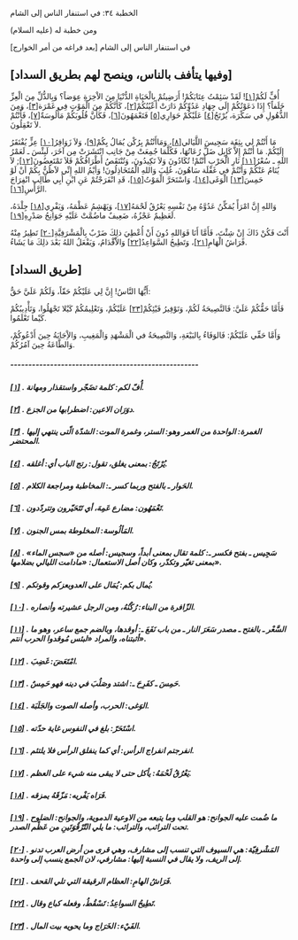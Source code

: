   الخطبة  ٣٤: في استنفار الناس إلى الشام	

ومن خطبة له (عليه السلام)

في استنفار الناس إلى الشام [بعد فراغه من أمر الخوارج]

## [وفيها يتأفف بالناس، وينصح لهم بطريق السداد]

أُفٍّ لَكُمْ[[١\]](https://arabic.balaghah.net/node/452#_ftn1)! لَقَدْ سَئِمْتُ عِتَابَكُمْ! أَرَضِيتُمْ بِالْحَيَاةِ الدُّنْيَا مِنَ  الاْخِرَةِ عِوَضاً؟ وَبِالذُّلِّ مِنَ الْعِزِّ خَلَفاً؟ إِذَا  دَعَوْتُكُمْ إِلَى جِهَادِ عَدُوِّكُمْ دَارَتْ أَعْيُنُكُمْ[[٢\]](https://arabic.balaghah.net/node/452#_ftn2)، كَأَنَّكُمْ مِنَ الْمَوْتِ فِي غَمْرَة[[٣\]](https://arabic.balaghah.net/node/452#_ftn3)، وَمِنَ الذُّهُولِ في سَكْرَة، يُرْتَجُ[[٤\]](https://arabic.balaghah.net/node/452#_ftn4) عَلَيْكُمْ حَوَارِي[[٥\]](https://arabic.balaghah.net/node/452#_ftn5) فَتَعْمَهُونَ[[٦\]](https://arabic.balaghah.net/node/452#_ftn6)، فَكَأَنَّ قُلُوبَكُمْ مَأْلُوسَةٌ[[٧\]](https://arabic.balaghah.net/node/452#_ftn7)، فَأَنْتُمْ لاَ تَعْقِلُونَ.

مَا أَنْتُمْ لي بِثِقَة سَجِيسَ اللَّيَالي[[٨\]](https://arabic.balaghah.net/node/452#_ftn8)، وَمَاأَنْتُمْ بِرُكْن يُمَالُ بِكُمْ[[٩\]](https://arabic.balaghah.net/node/452#_ftn9)، وَلاَ زَوَافِرُ[[١٠\]](https://arabic.balaghah.net/node/452#_ftn10) عِزٍّ يُفْتَقَرُ إِلَيْكُمْ. مَا أَنْتُمْ إِلاَّ كَإِبِل ضَلَّ  رُعَاتُهَا، فَكُلَّمَا جُمِعَتْ مِنْ جَانِب انْتَشَرَتْ مِن آخَرَ،  لَبِئْسَ ـ لَعَمْرُ اللهِ ـ سُعْرُ[[١١\]](https://arabic.balaghah.net/node/452#_ftn11) نَارِ الْحَرْبِ أَنْتُمْ! تُكَادُونَ وَلاَ تَكِيدُونَ، وَتُنْتَقَصُ أَطْرَافُكُمْ فَلاَ تَمْتَعِضُونَ[[١٢\]](https://arabic.balaghah.net/node/452#_ftn12); لاَ يُنَامُ عَنْكُمْ وَأَنْتُمْ في غَفْلَة سَاهُونَ، غُلِبَ وَاللهِ  الْمُتَخَاذِلُونَ! وَأيْمُ اللهِ إِنِّي لاََظُنُّ بِكُمْ أنْ لَوْ حَمِسَ[[١٣\]](https://arabic.balaghah.net/node/452#_ftn13) الْوَغَى[[١٤\]](https://arabic.balaghah.net/node/452#_ftn14)، وَاسْتَحَرَّ الْمَوْتُ[[١٥\]](https://arabic.balaghah.net/node/452#_ftn15)، قَدِ انْفَرَجْتُمْ عَنِ ابْنِ أَبِي طَالِب انْفِرَاجَ الرَّأْسِ[[١٦\]](https://arabic.balaghah.net/node/452#_ftn16).

وَاللهِ إِنَّ امْرَأً يُمَكِّنُ عَدُوَّهُ مِنْ نَفْسِهِ يَعْرُقُ لَحْمَهُ[[١٧\]](https://arabic.balaghah.net/node/452#_ftn17)، وَيَهْشِمُ عَظْمَهُ، وَيَفْرِي[[١٨\]](https://arabic.balaghah.net/node/452#_ftn18) جِلْدَهُ، لَعَظِيمٌ عَجْزُهُ، ضَعِيفٌ ماضُمَّتْ عَلَيْهِ جَوَانِحُ صَدْرِهِ[[١٩\]](https://arabic.balaghah.net/node/452#_ftn19).

أَنْتَ فَكُنْ ذَاكَ إِنْ شِئْتَ، فَأَمَّا أَنَا فَوَاللهِ دُونَ أَنْ أُعْطِيَ ذلِكَ ضَرْبٌ بِالْمَشْرَفِيَّةِ[[٢٠\]](https://arabic.balaghah.net/node/452#_ftn20) تَطِيرُ مِنْهُ فَرَاشُ الْهَامِ[[٢١\]](https://arabic.balaghah.net/node/452#_ftn21)، وَتَطِيحُ السَّوَاعِدُ[[٢٢\]](https://arabic.balaghah.net/node/452#_ftn22) وَالاَْقْدَامُ، وَيَفْعَلُ اللهُ بَعْدَ ذلِكَ مَا يَشَاءُ.

## [طريق السداد]

أَيُّهَا النَّاسُ! إِنَّ لِي عَلَيْكُمْ حَقّاً، وَلَكُمْ عَلَيَّ حَقٌّ:

فَأَمَّا حَقُّكُمْ عَلَيَّ: فَالنَّصِيحَةُ لَكُمْ، وَتَوْفِيرُ فَيْئِكُمْ[[٢٣\]](https://arabic.balaghah.net/node/452#_ftn23) عَلَيْكُمْ، وَتَعْلِيمُكُمْ كَيْلا تَجْهَلُوا، وَتَأْدِيبُكُمْ كَيْما تَعْلَمُوا.

وَأَمَّا حَقِّي عَلَيْكُمْ: فَالوَفَاءُ بِالبَيْعَةِ،  وَالنَّصِيحَةُ في الْمَشْهَدِ وَالْمَغِيبِ، وَالاِْجَابَةُ حِينَ  أَدْعُوكُمْ، وَالطَّاعَةُ حِينَ آمُرُكُمْ.

##### ----------------------------------------------------

##### [[١\]](https://arabic.balaghah.net/node/452#_ftnref1) . أُفّ لكم: كلمة تضَجّر واستقذار ومهانة.

##### [[٢\]](https://arabic.balaghah.net/node/452#_ftnref2) . دوَرَان الاعين: اضطرابها من الجزع.

##### [[٣\]](https://arabic.balaghah.net/node/452#_ftnref3) . الغمرة: الواحدة من الغمر وهو: الستر، وغمرة الموت: الشدّة الّتى ينتهي إليها المحتضر.

##### [[٤\]](https://arabic.balaghah.net/node/452#_ftnref4) . يُرْتَجُ: بمعنى يغلق، تقول: رتج الباب أي: أغلقه.

##### [[٥\]](https://arabic.balaghah.net/node/452#_ftnref5) . الحَوار ـ بالفتح وربما كسر ـ: المخاطبة ومراجعة الكلام.

##### [[٦\]](https://arabic.balaghah.net/node/452#_ftnref6) . تَعْمَهُون: مضارع عَمِهَ، أي تَتَحَيّرون وتتردّدون.

##### [[٧\]](https://arabic.balaghah.net/node/452#_ftnref7) . المَألُوسة: المخلوطة بمس الجنون.

##### [[٨\]](https://arabic.balaghah.net/node/452#_ftnref8) . سَجِيس ـ بفتح فكسر ـ: كلمة تقال بمعنى أبداً، وسجيس: أصله من «سجس  الماء» بمعنى تغيّر وتكدّر، وكان أصل الاستعمال: «مادامت الليالي بضلامها».

##### [[٩\]](https://arabic.balaghah.net/node/452#_ftnref9) . يُمال بكم: يُمَال على العدوبعزكم وقوتكم.

##### [[١٠\]](https://arabic.balaghah.net/node/452#_ftnref10) . الزّافرة من البناء: رُكْنُهُ، ومن الرجل عشيرته وأنصاره.

##### [[١١\]](https://arabic.balaghah.net/node/452#_ftnref11) . السَّعْر ـ بالفتح ـ مصدر سَعَرَ النار ـ من باب نَفَعَ ـ: أوقدها،  وبالضم جمع ساعر، وهو ما أثبتناه، والمراد «لبئس مُوقدوا الحرب أنتم».

##### [[١٢\]](https://arabic.balaghah.net/node/452#_ftnref12) . امْتَعَضَ: غَضِبَ.

##### [[١٣\]](https://arabic.balaghah.net/node/452#_ftnref13) . حَمِسَ ـ كفَرِحَ ـ: اشتد وصَلُبَ في دينه فهو حَمِسٌ.

##### [[١٤\]](https://arabic.balaghah.net/node/452#_ftnref14) . الوَغى: الحرب، وأصله الصوت والجَلَبَة.

##### [[١٥\]](https://arabic.balaghah.net/node/452#_ftnref15) . اسْتَحَرّ: بلغ في النفوس غاية حدّته.

##### [[١٦\]](https://arabic.balaghah.net/node/452#_ftnref16) . انفرجتم انفراج الرأس: أي كما ينفلق الرأس فلا يلتئم.

##### [[١٧\]](https://arabic.balaghah.net/node/452#_ftnref17) . يَعْرُقُ لَحْمَهُ: يأكل حتى لا يبقى منه شيء على العظم.

##### [[١٨\]](https://arabic.balaghah.net/node/452#_ftnref18) . فَرَاه يَفْريه: مَزّقَهُ يمزقه.

##### [[١٩\]](https://arabic.balaghah.net/node/452#_ftnref19) . ما ضُمت عليه الجوانح: هو القلب وما يتبعه من الاوعية الدموية،  والجوانح: الضلوح تحت الترائب، والترائب: ما يلي التّرْقُوَتَينِ من عَظْم  الصدر.

##### [[٢٠\]](https://arabic.balaghah.net/node/452#_ftnref20) . المَشْرفِيّة: هي السيوف التي تنسب إلى مشارف، وهي قرى من أرض العرب  تدنو إلى الريف، ولا يقال في النسبة إليها: مشارفي، لان الجمع ينسب إلى  واحدة.

##### [[٢١\]](https://arabic.balaghah.net/node/452#_ftnref21) . فَرَاشُ الهامِ: العظام الرقيقة التي تلي القحف.

##### [[٢٢\]](https://arabic.balaghah.net/node/452#_ftnref22) . تَطِيحُ السواعِدُ: تَسْقُطُ، وفعله كباع وقال.

##### [[٢٣\]](https://arabic.balaghah.net/node/452#_ftnref23) . الفَيْء: الخَرَاج وما يحويه بيت المال. 
